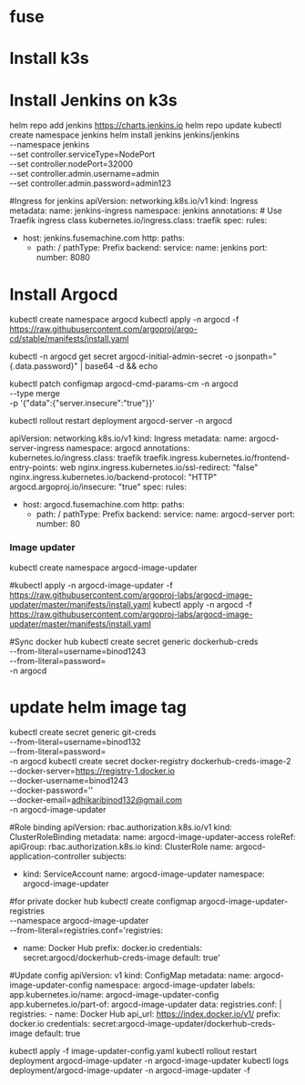 
# fuse
# Install k3s 


# Install Jenkins on k3s
helm repo add jenkins https://charts.jenkins.io
helm repo update
kubectl create namespace jenkins
helm install jenkins jenkins/jenkins \
  --namespace jenkins \
  --set controller.serviceType=NodePort \
  --set controller.nodePort=32000 \
  --set controller.admin.username=admin \
  --set controller.admin.password=admin123


#Ingress for jenkins
apiVersion: networking.k8s.io/v1
kind: Ingress
metadata:
  name: jenkins-ingress
  namespace: jenkins
  annotations:
    # Use Traefik ingress class
    kubernetes.io/ingress.class: traefik
spec:
  rules:
  - host: jenkins.fusemachine.com
    http:
      paths:
      - path: /
        pathType: Prefix
        backend:
          service:
            name: jenkins
            port:
              number: 8080


# Install Argocd
kubectl create namespace argocd
kubectl apply -n argocd -f https://raw.githubusercontent.com/argoproj/argo-cd/stable/manifests/install.yaml

kubectl -n argocd get secret argocd-initial-admin-secret -o jsonpath="{.data.password}" | base64 -d && echo

kubectl patch configmap argocd-cmd-params-cm -n argocd \
  --type merge \
  -p '{"data":{"server.insecure":"true"}}'

kubectl rollout restart deployment argocd-server -n argocd





apiVersion: networking.k8s.io/v1
kind: Ingress
metadata:
  name: argocd-server-ingress
  namespace: argocd
  annotations:
    kubernetes.io/ingress.class: traefik
    traefik.ingress.kubernetes.io/frontend-entry-points: web
    nginx.ingress.kubernetes.io/ssl-redirect: "false"
    nginx.ingress.kubernetes.io/backend-protocol: "HTTP"
    argocd.argoproj.io/insecure: "true"
spec:
  rules:
  - host: argocd.fusemachine.com
    http:
      paths:
      - path: /
        pathType: Prefix
        backend:
          service:
            name: argocd-server
            port:
              number: 80


### Image updater
kubectl create namespace argocd-image-updater

#kubectl apply -n argocd-image-updater -f https://raw.githubusercontent.com/argoproj-labs/argocd-image-updater/master/manifests/install.yaml
kubectl apply -n argocd -f https://raw.githubusercontent.com/argoproj-labs/argocd-image-updater/master/manifests/install.yaml


#Sync docker hub
kubectl create secret generic dockerhub-creds \
  --from-literal=username=binod1243 \
  --from-literal=password=<docker hub password>\
  -n argocd
# update helm image tag
kubectl create secret generic git-creds \
  --from-literal=username=binod132 \
  --from-literal=password=<git PAT> \
  -n argocd
kubectl create secret docker-registry dockerhub-creds-image-2 \
  --docker-server=https://registry-1.docker.io \
  --docker-username=binod1243 \
  --docker-password='<docker hub pass>' \
  --docker-email=adhikaribinod132@gmail.com \
  -n argocd-image-updater

#Role binding
apiVersion: rbac.authorization.k8s.io/v1
kind: ClusterRoleBinding
metadata:
  name: argocd-image-updater-access
roleRef:
  apiGroup: rbac.authorization.k8s.io
  kind: ClusterRole
  name: argocd-application-controller
subjects:
  - kind: ServiceAccount
    name: argocd-image-updater
    namespace: argocd-image-updater

#for private docker hub
kubectl create configmap argocd-image-updater-registries \
  --namespace argocd-image-updater \
  --from-literal=registries.conf='registries:
  - name: Docker Hub
    prefix: docker.io
    credentials: secret:argocd/dockerhub-creds-image
    default: true'

#Update config
apiVersion: v1
kind: ConfigMap
metadata:
  name: argocd-image-updater-config
  namespace: argocd-image-updater
  labels:
    app.kubernetes.io/name: argocd-image-updater-config
    app.kubernetes.io/part-of: argocd-image-updater
data:
  registries.conf: |
    registries:
      - name: Docker Hub
        api_url: https://index.docker.io/v1/
        prefix: docker.io
        credentials: secret:argocd-image-updater/dockerhub-creds-image
        default: true

kubectl apply -f image-updater-config.yaml
kubectl rollout restart deployment argocd-image-updater -n argocd-image-updater
kubectl logs deployment/argocd-image-updater -n argocd-image-updater -f



[](../../../../wp-content/uploads/2023/07/image-62.png)